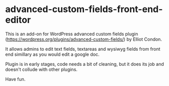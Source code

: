 # advanced-custom-fields-front-end-editor

This is an add-on for WordPress advanced custom fields plugin (https://wordpress.org/plugins/advanced-custom-fields/) by Elliot Condon. 

It allows admins to edit text fields, textareas and wysiwyg fields from front end simillary as you would edit a google doc.

Plugin is in early stages, code needs a bit of cleaning, but it does its job and doesn't collude with other plugins.

Have fun.
